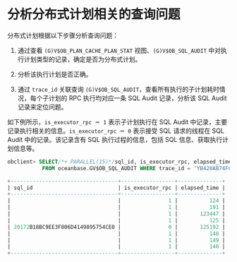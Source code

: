 # 分析分布式计划相关的查询问题

分布式计划根据以下步骤分析查询问题：

1. 通过查看 `(G)V$OB_PLAN_CACHE_PLAN_STAT` 视图、`(G)V$OB_SQL_AUDIT` 中对执行计划类型的记录，确定是否为分布式计划。

2. 分析该执行计划是否正确。

3. 通过 `trace_id` 关联查询 `(G)V$OB_SQL_AUDIT`，查看所有执行的子计划耗时情况，每个子计划的 RPC 执行均对应一条 SQL Audit 记录，分析该 SQL Audit 记录来定位问题。

如下例所示，`is_executor_rpc ＝ 1` 表示子计划执行在 SQL Audit 中记录，主要记录执行相关的信息。`is_executor_rpc ＝ 0` 表示接受 SQL 请求的线程在 SQL Audit 中的记录。该记录含有 SQL 执行过程的信息，包括 SQL 信息、获取执行计划信息等。

```sql
obclient> SELECT/*+ PARALLEL(15)*/sql_id, is_executor_rpc, elapsed_time 
           FROM oceanbase.GV$OB_SQL_AUDIT WHERE trace_id = 'YB420AB74FC6-00056349D323483A';

+----------------------------------+-----------------+--------------+
| sql_id                           | is_executor_rpc | elapsed_time |
+----------------------------------+-----------------+--------------+
|                                  |               1 |          124 |
|                                  |               1 |          191 |
|                                  |               1 |       123447 |
|                                  |               1 |          125 |
| 20172B18BC9EE3F806D4149895754CE0 |               0 |       125192 |
|                                  |               1 |          148 |
|                                  |               1 |          149 |
|                                  |               1 |          140 |
+----------------------------------+-----------------+--------------+
```
